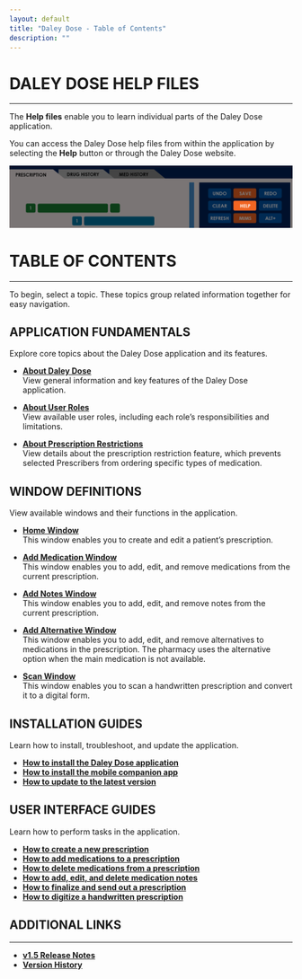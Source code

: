 ```yaml
---
layout: default
title: "Daley Dose - Table of Contents"
description: ""
---
```


# **DALEY DOSE HELP FILES**
---
The **Help files** enable you to learn individual parts of the Daley Dose application.

You can access the Daley Dose help files from within the application by selecting the **Help** button or through the Daley Dose website.

![Help Button](/assets/images/daley-dose-home-window-help.png)  

# **TABLE OF CONTENTS**
---
To begin, select a topic. These topics group related information together for easy navigation.

## **APPLICATION FUNDAMENTALS**
Explore core topics about the Daley Dose application and its features.

- [**About Daley Dose**](/daleydose/about-daley-dose)  
  View general information and key features of the Daley Dose application.

- [**About User Roles**](/daleydose/about-user-roles)  
  View available user roles, including each role’s responsibilities and limitations.

- [**About Prescription Restrictions**](/daleydose/about-prescription-restrictions)  
  View details about the prescription restriction feature, which prevents selected Prescribers from ordering specific types of medication.

## **WINDOW DEFINITIONS**
View available windows and their functions in the application.

- [**Home Window**](/daleydose/window-home)  
  This window enables you to create and edit a patient’s prescription.

- [**Add Medication Window**](/daleydose/window-add-medication)  
  This window enables you to add, edit, and remove medications from the current prescription.

- [**Add Notes Window**](/daleydose/window-add-notes)  
  This window enables you to add, edit, and remove notes from the current prescription.

- [**Add Alternative Window**](/daleydose/window-add-alternative)  
  This window enables you to add, edit, and remove alternatives to medications in the prescription. The pharmacy uses the alternative option when the main medication is not available.

- [**Scan Window**](/daleydose/window-scan)  
  This window enables you to scan a handwritten prescription and convert it to a digital form.

## **INSTALLATION GUIDES**
Learn how to install, troubleshoot, and update the application.

- [**How to install the Daley Dose application**](/daleydose/guide-program-installation)
- [**How to install the mobile companion app**](/daleydose/guide-mobile-installation)
- [**How to update to the latest version**](/daleydose/guide-program-update)

## **USER INTERFACE GUIDES**
Learn how to perform tasks in the application.

- [**How to create a new prescription**](/daleydose/prescription-create-new)  
- [**How to add medications to a prescription**](/daleydose/prescription-add-meds)  
- [**How to delete medications from a prescription**](/daleydose/prescription-delete-meds) 
- [**How to add, edit, and delete medication notes**](/daleydose/prescription-manage)  
- [**How to finalize and send out a prescription**](/daleydose/prescription-finalize)
- [**How to digitize a handwritten prescription**](/daleydose/prescription-digitize)

## **ADDITIONAL LINKS**
---
- [**v1.5 Release Notes**](/daleydose/release-notes-v1.5)
- [**Version History**](/daleydose/release-note-version-history)
